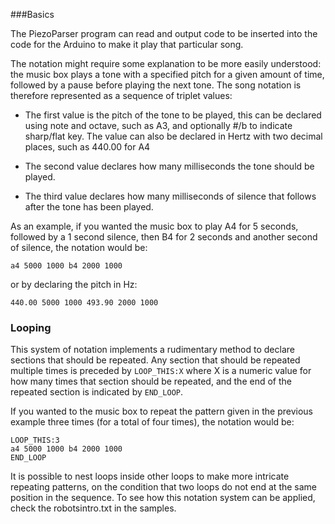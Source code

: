 ###Basics

The PiezoParser program can read and output code to be inserted into the code for the Arduino to make it play that particular song.

The notation might require some explanation to be more easily understood: 
the music box plays a tone with a specified pitch for a given amount of time, followed
by a pause before playing the next tone. The song notation is therefore represented as a sequence of triplet values:

- The first value is the pitch of the tone to be played, this can be declared using note and octave, such as A3, and optionally #/b
to indicate sharp/flat key. The value can also be declared in Hertz with two decimal places, such as 440.00 for A4

- The second value declares how many milliseconds the tone should be played.

- The third value declares how many milliseconds of silence that follows after the tone has been played.

As an example, if you wanted the music box to play A4 for 5 seconds, 
followed by a 1 second silence, then B4 for 2 seconds and another second of silence, the notation would be: 

``a4 5000 1000 b4 2000 1000``

or by declaring the pitch in Hz:

``440.00 5000 1000 493.90 2000 1000``


### Looping 

This system of notation implements a rudimentary method to declare sections that should be repeated. 
Any section that should be repeated multiple times is preceded by ``LOOP_THIS:X`` where X is a numeric value 
for how many times that section should be repeated, and the end of the repeated section is indicated by ``END_LOOP``.

If you wanted to the music box to repeat the pattern given in the previous example three times (for a total of four times), the notation would be: 
```
LOOP_THIS:3
a4 5000 1000 b4 2000 1000
END_LOOP
```

It is possible to nest loops inside other loops to make more intricate repeating patterns, on the condition that two loops do not end at the same position in the sequence.
To see how this notation system can be applied, check the robotsintro.txt in the samples. 
